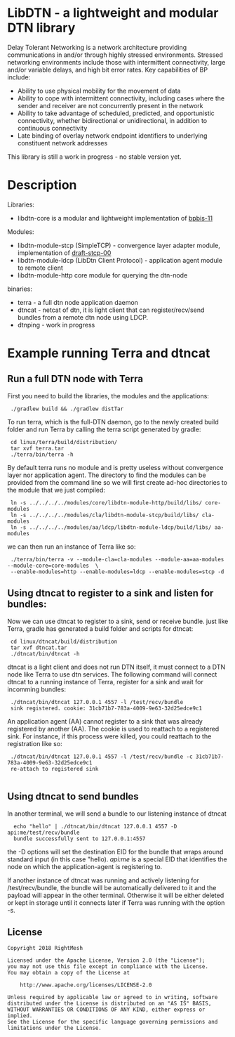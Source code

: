 # LibDTN - a lightweight and modular DTN library

Delay Tolerant Networking is a network architecture providing communications in and/or through highly stressed environments. Stressed networking environments include those with intermittent connectivity, large and/or variable delays, and high bit error rates.  Key capabilities of BP include:

* Ability to use physical mobility for the movement of data
* Ability to cope with intermittent connectivity, including cases where the sender and receiver are not concurrently present in the network
* Ability to take advantage of scheduled, predicted, and opportunistic connectivity, whether bidirectional or unidirectional, in addition to continuous connectivity
* Late binding of overlay network endpoint identifiers to underlying constituent network addresses

This library is still a work in progress - no stable version yet.

# Description

Libraries:
* libdtn-core is a modular and lightweight implementation of [bpbis-11](https://tools.ietf.org/html/draft-ietf-dtn-bpbis-11)

Modules:
* libdtn-module-stcp (SimpleTCP) - convergence layer adapter module, implementation of [draft-stcp-00](https://www.ietf.org/internet-drafts/draft-burleigh-dtn-stcp-00.txt)
* libdtn-module-ldcp (LibDtn Client Protocol) - application agent module to remote client
* libdtn-module-http core module for querying the dtn-node

binaries:
* terra - a full dtn node application daemon
* dtncat - netcat of dtn, it is light client that can register/recv/send bundles from a remote dtn node using LDCP.
* dtnping - work in progress

# Example running Terra and dtncat

## Run a full DTN node with Terra

First you need to build the libraries, the modules and the applications:

```
 ./gradlew build && ./gradlew distTar
```

To run terra, which is the full-DTN daemon, go to the newly created build folder and run Terra by calling the terra script generated by gradle:

```
 cd linux/terra/build/distribution/
 tar xvf terra.tar 
 ./terra/bin/terra -h
```

By default terra runs no module and is pretty useless without convergence layer nor application agent. The directory to find the modules can be provided 
from the command line so we will first create ad-hoc directories to the module that we just compiled:

```
 ln -s ../../../../modules/core/libdtn-module-http/build/libs/ core-modules
 ln -s ../../../../modules/cla/libdtn-module-stcp/build/libs/ cla-modules
 ln -s ../../../../modules/aa/ldcp/libdtn-module-ldcp/build/libs/ aa-modules
```

we can then run an instance of Terra like so:

```
 ./terra/bin/terra -v --module-cla=cla-modules --module-aa=aa-modules --module-core=core-modules  \
 --enable-modules=http --enable-modules=ldcp --enable-modules=stcp -d
```

## Using dtncat to register to a sink and listen for bundles:

Now we can use dtncat to register to a sink, send or receive bundle. just like Terra, gradle has generated a build folder and scripts for dtncat:

```
 cd linux/dtncat/build/distribution
 tar xvf dtncat.tar 
 ./dtncat/bin/dtncat -h
```

dtncat is a light client and does not run DTN itself, it must connect to a DTN node like Terra to use dtn services. The following command will connect
dtncat to a running instance of Terra, register for a sink and wait for incomming bundles:

```
 ./dtncat/bin/dtncat 127.0.0.1 4557 -l /test/recv/bundle
 sink registered. cookie: 31cb71b7-783a-4009-9e63-32d25edce9c1

```

An application agent (AA) cannot register to a sink that was already registered by another (AA). The cookie is used to reattach to a registered sink.
For instance, if this process were killed, you could reattach to the registration like so:

```
 ./dtncat/bin/dtncat 127.0.0.1 4557 -l /test/recv/bundle -c 31cb71b7-783a-4009-9e63-32d25edce9c1
 re-attach to registered sink
 
```

## Using dtncat to send bundles

In another terminal, we will send a bundle to our listening instance of dtncat 

```
  echo "hello" | ./dtncat/bin/dtncat 127.0.0.1 4557 -D api:me/test/recv/bundle
  bundle successfully sent to 127.0.0.1:4557
```

the -D options will set the destination EID for the bundle that wraps around standard input (in this case "hello). *api:me* is a special EID
that identifies the node on which the application-agent is registering to.

If another instance of dtncat was running and actively listening for /test/recv/bundle, the bundle will be automatically delivered to it
and the payload will appear in the other terminal. Otherwise it will be either deleted or kept in storage until it connects later if Terra 
was running with the option -s.

## License

    Copyright 2018 RightMesh

    Licensed under the Apache License, Version 2.0 (the "License");
    you may not use this file except in compliance with the License.
    You may obtain a copy of the License at

        http://www.apache.org/licenses/LICENSE-2.0

    Unless required by applicable law or agreed to in writing, software
    distributed under the License is distributed on an "AS IS" BASIS,
    WITHOUT WARRANTIES OR CONDITIONS OF ANY KIND, either express or implied.
    See the License for the specific language governing permissions and
    limitations under the License.






